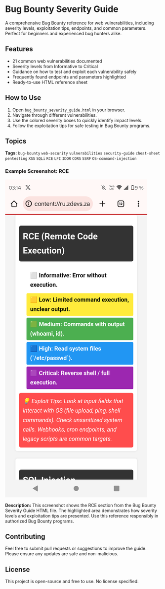 # Bug Bounty Severity Guide

A comprehensive Bug Bounty reference for web vulnerabilities, including severity levels, exploitation tips, endpoints, and common parameters. Perfect for beginners and experienced bug hunters alike.

## Features

- 21 common web vulnerabilities documented
- Severity levels from Informative to Critical
- Guidance on how to test and exploit each vulnerability safely
- Frequently found endpoints and parameters highlighted
- Ready-to-use HTML reference sheet

## How to Use

1. Open `bug_bounty_severity_guide.html` in your browser.
2. Navigate through different vulnerabilities.
3. Use the colored severity boxes to quickly identify impact levels.
4. Follow the exploitation tips for safe testing in Bug Bounty programs.

## Topics

**Tags:** `bug-bounty` `web-security` `vulnerabilities` `security-guide` `cheat-sheet` `pentesting` `XSS` `SQLi` `RCE` `LFI` `IDOR` `CORS` `SSRF` `OS-command-injection`

### Example Screenshot: RCE

![RCE Example](rce_example.png "Screenshot showing RCE example from the HTML reference guide")

**Description:** This screenshot shows the RCE section from the Bug Bounty Severity Guide HTML file. The highlighted area demonstrates how severity levels and exploitation tips are presented. Use this reference responsibly in authorized Bug Bounty programs.

## Contributing

Feel free to submit pull requests or suggestions to improve the guide. Please ensure any updates are safe and non-malicious.

## License

This project is open-source and free to use. No license specified.
